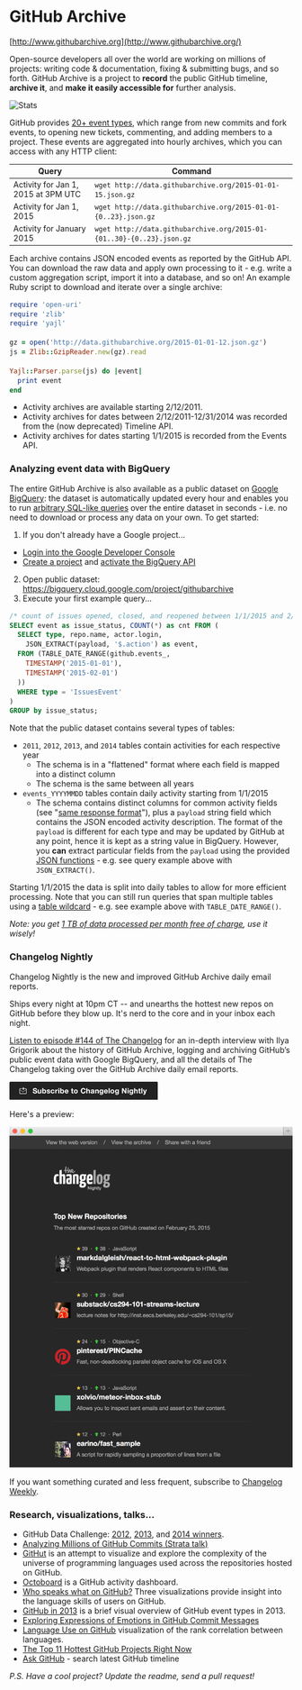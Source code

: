 # GitHub Archive

[http://www.githubarchive.org](http://www.githubarchive.org/)

Open-source developers all over the world are working on millions of projects: writing code & documentation, fixing & submitting bugs, and so forth. GitHub Archive is a project to **record** the public GitHub timeline, **archive it**, and **make it easily accessible for** further analysis.

![Stats](http://www.stathat.com//graphs/39/33/0b63991416f6b680e69f017a2c12.png?1340405820)

GitHub provides [20+ event types](http://developer.github.com/v3/activity/events/types/), which range from new commits and fork events, to opening new tickets, commenting, and adding members to a project. These events are  aggregated into hourly archives, which you can access with any HTTP client:

<table>
<thead>
  <tr>
    <th>Query</th>
    <th>Command</th>
  </tr>
</thead>
<tbody>
  <tr>
    <td>Activity for Jan 1, 2015 at 3PM UTC</td>
    <td><code>wget http://data.githubarchive.org/2015-01-01-15.json.gz</code></td>
  </tr>
  <tr>
    <td>Activity for Jan 1, 2015</td>
    <td><code>wget http://data.githubarchive.org/2015-01-01-{0..23}.json.gz</code></td>
  </tr>
  <tr>
    <td>Activity for January 2015</td>
    <td><code>wget http://data.githubarchive.org/2015-01-{01..30}-{0..23}.json.gz</code></td>
  </tr>
</tbody>
</table>

Each archive contains JSON encoded events as reported by the GitHub API. You can download the raw data and apply own processing to it - e.g. write a custom aggregation script, import it into a database, and so on! An example Ruby script to download and iterate over a single archive:

```ruby
require 'open-uri'
require 'zlib'
require 'yajl'

gz = open('http://data.githubarchive.org/2015-01-01-12.json.gz')
js = Zlib::GzipReader.new(gz).read

Yajl::Parser.parse(js) do |event|
  print event
end
```

* Activity archives are available starting 2/12/2011.
* Activity archives for dates between 2/12/2011-12/31/2014 was recorded from the (now deprecated) Timeline API.
* Activity archives for dates starting 1/1/2015 is recorded from the Events API.


### Analyzing event data with BigQuery

The entire GitHub Archive is also available as a public dataset on [Google BigQuery](https://developers.google.com/bigquery/): the dataset is automatically updated every hour and enables you to run [arbitrary SQL-like queries](https://developers.google.com/bigquery/docs/query-reference) over the entire dataset in seconds - i.e. no need to download or process any data on your own. To get started:

1. If you don't already have a Google project...
 * [Login into the Google Developer Console](https://console.developers.google.com/)
 * [Create a project](https://developers.google.com/console/help/#creatingdeletingprojects) and [activate the BigQuery API](https://developers.google.com/console/help/#activatingapis)
2. Open public dataset: https://bigquery.cloud.google.com/project/githubarchive
3. Execute your first example query...

```sql
/* count of issues opened, closed, and reopened between 1/1/2015 and 2/1/2015 */
SELECT event as issue_status, COUNT(*) as cnt FROM (
  SELECT type, repo.name, actor.login,
    JSON_EXTRACT(payload, '$.action') as event,
  FROM (TABLE_DATE_RANGE(github.events_,
    TIMESTAMP('2015-01-01'),
    TIMESTAMP('2015-02-01')
  ))
  WHERE type = 'IssuesEvent'
)
GROUP by issue_status;
```

Note that the public dataset contains several types of tables:

* `2011`, `2012`, `2013`, and `2014` tables contain activities for each respective year
  * The schema is in a "flattened" format where each field is mapped into a distinct column
  * The schema is the same between all years
* `events_YYYYMMDD` tables contain daily activity starting from 1/1/2015
  * The schema contains distinct columns for common activity fields (see "[same response format](https://developer.github.com/v3/activity/events/)"), plus a `payload` string field which contains the JSON encoded activity description. The format of the `payload` is different for each type and may be updated by GitHub at any point, hence it is kept as a string value in BigQuery. However, you **can** extract particular fields from the `payload` using the provided [JSON functions](https://cloud.google.com/bigquery/query-reference#jsonfunctions) - e.g. see query example above with `JSON_EXTRACT()`.

Starting 1/1/2015 the data is split into daily tables to allow for more efficient processing. Note that you can still run queries that span multiple tables using a [table wildcard](https://cloud.google.com/bigquery/query-reference#tablewildcardfunctions) - e.g. see example above with `TABLE_DATE_RANGE()`.

_Note: you get [1 TB of data processed per month free of charge](https://cloud.google.com/bigquery/pricing#queries), use it wisely!_

### Changelog Nightly

Changelog Nightly is the new and improved GitHub Archive daily email reports.

Ships every night at 10pm CT -- and unearths the hottest new repos on GitHub before they blow up. It's nerd to the core and in your inbox each night.

[Listen to episode #144 of The Changelog](http://thechangelog.com/144/) for an in-depth interview with Ilya Grigorik about the history of GitHub Archive, logging and archiving GitHub’s public event data with Google BigQuery, and all the details of The Changelog taking over the GitHub Archive daily email reports.

[![Changelog Weekly](assets/img/subscribe-changelog-nightly.png)](http://thechangelog.com/nightly)

Here's a preview:

![changelog-nightly](assets/img/changelog-nightly-feb25.png)

If you want something curated and less frequent, subscribe to [Changelog Weekly](http://thechangelog.com/weekly).

### Research, visualizations, talks...

* GitHub Data Challenge: [2012](https://github.com/blog/1162-github-data-challenge-winners), [2013](https://github.com/blog/1544-data-challenge-ii-results), and [2014 winners](https://github.com/blog/1892-third-annual-data-challenge-winners).
* [Analyzing Millions of GitHub Commits (Strata talk)](https://www.youtube.com/watch?v=U_LNo_cSc70)
* [GitHut](http://githut.info/) is an attempt to visualize and explore the complexity of the universe of programming languages used across the repositories hosted on GitHub.
* [Octoboard](http://octoboard.com/) is a GitHub activity dashboard.
* [Who speaks what on GitHub?](http://danielvdende.com/gdc2014/) Three visualizations provide insight into the language skills of users on GitHub.
* [GitHub in 2013](http://blog.coderstats.net/github/2013/event-types/) is a brief visual overview of GitHub event types in 2013.
* [Exploring Expressions of Emotions in GitHub Commit Messages](http://geeksta.net/geeklog/exploring-expressions-emotions-github-commit-messages/)
* [Language Use on GitHub](http://datahackermd.com/2013/language-use-on-github/) visualization of the rank correlation between languages.
* [The Top 11 Hottest GitHub Projects Right Now](http://www.fastcolabs.com/3015178/the-top-10-hottest-github-projects-right-now?partner=rss)
* [Ask GitHub](http://askgithub.com) - search latest GitHub timeline</li>

_P.S. Have a cool project? Update the readme, send a pull request!_
